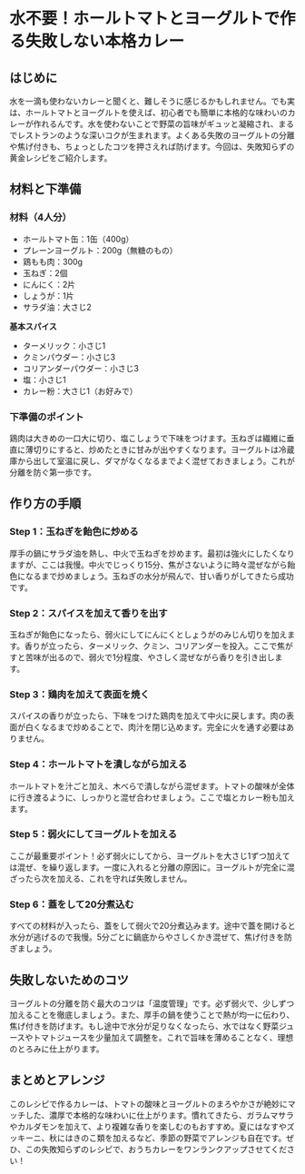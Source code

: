 # 水不要！ホールトマトとヨーグルトで作る失敗しない本格カレー

## はじめに

水を一滴も使わないカレーと聞くと、難しそうに感じるかもしれません。でも実は、ホールトマトとヨーグルトを使えば、初心者でも簡単に本格的な味わいのカレーが作れるんです。水を使わないことで野菜の旨味がギュッと凝縮され、まるでレストランのような深いコクが生まれます。よくある失敗のヨーグルトの分離や焦げ付きも、ちょっとしたコツを押さえれば防げます。今回は、失敗知らずの黄金レシピをご紹介します。

## 材料と下準備

### 材料（4人分）
- ホールトマト缶：1缶（400g）
- プレーンヨーグルト：200g（無糖のもの）
- 鶏もも肉：300g
- 玉ねぎ：2個
- にんにく：2片
- しょうが：1片
- サラダ油：大さじ2

**基本スパイス**
- ターメリック：小さじ1
- クミンパウダー：小さじ3
- コリアンダーパウダー：小さじ3
- 塩：小さじ1
- カレー粉：大さじ1（お好みで）

### 下準備のポイント
鶏肉は大きめの一口大に切り、塩こしょうで下味をつけます。玉ねぎは繊維に垂直に薄切りにすると、炒めたときに甘みが出やすくなります。ヨーグルトは冷蔵庫から出して室温に戻し、ダマがなくなるまでよく混ぜておきましょう。これが分離を防ぐ第一歩です。

## 作り方の手順

### Step 1：玉ねぎを飴色に炒める
厚手の鍋にサラダ油を熱し、中火で玉ねぎを炒めます。最初は強火にしたくなりますが、ここは我慢。中火でじっくり15分、焦がさないように時々混ぜながら飴色になるまで炒めましょう。玉ねぎの水分が飛んで、甘い香りがしてきたら成功です。

### Step 2：スパイスを加えて香りを出す
玉ねぎが飴色になったら、弱火にしてにんにくとしょうがのみじん切りを加えます。香りが立ったら、ターメリック、クミン、コリアンダーを投入。ここで焦がすと苦味が出るので、弱火で1分程度、やさしく混ぜながら香りを引き出します。

### Step 3：鶏肉を加えて表面を焼く
スパイスの香りが立ったら、下味をつけた鶏肉を加えて中火に戻します。肉の表面が白くなるまで炒めることで、肉汁を閉じ込めます。完全に火を通す必要はありません。

### Step 4：ホールトマトを潰しながら加える
ホールトマトを汁ごと加え、木べらで潰しながら混ぜます。トマトの酸味が全体に行き渡るように、しっかりと混ぜ合わせましょう。ここで塩とカレー粉も加えます。

### Step 5：弱火にしてヨーグルトを加える
ここが最重要ポイント！必ず弱火にしてから、ヨーグルトを大さじ1ずつ加えては混ぜ、を繰り返します。一度に入れると分離の原因に。ヨーグルトが完全に混ざったら次を加える、これを守れば失敗しません。

### Step 6：蓋をして20分煮込む
すべての材料が入ったら、蓋をして弱火で20分煮込みます。途中で蓋を開けると水分が逃げるので我慢。5分ごとに鍋底からやさしくかき混ぜて、焦げ付きを防ぎましょう。

## 失敗しないためのコツ

ヨーグルトの分離を防ぐ最大のコツは「温度管理」です。必ず弱火で、少しずつ加えることを徹底しましょう。また、厚手の鍋を使うことで熱が均一に伝わり、焦げ付きを防げます。もし途中で水分が足りなくなったら、水ではなく野菜ジュースやトマトジュースを少量加えて調整を。これで旨味を薄めることなく、理想のとろみに仕上がります。

## まとめとアレンジ

このレシピで作るカレーは、トマトの酸味とヨーグルトのまろやかさが絶妙にマッチした、濃厚で本格的な味わいに仕上がります。慣れてきたら、ガラムマサラやカルダモンを加えて、より複雑な香りを楽しむのもおすすめ。夏にはなすやズッキーニ、秋にはきのこ類を加えるなど、季節の野菜でアレンジも自在です。ぜひ、この失敗知らずのレシピで、おうちカレーをワンランクアップさせてください！